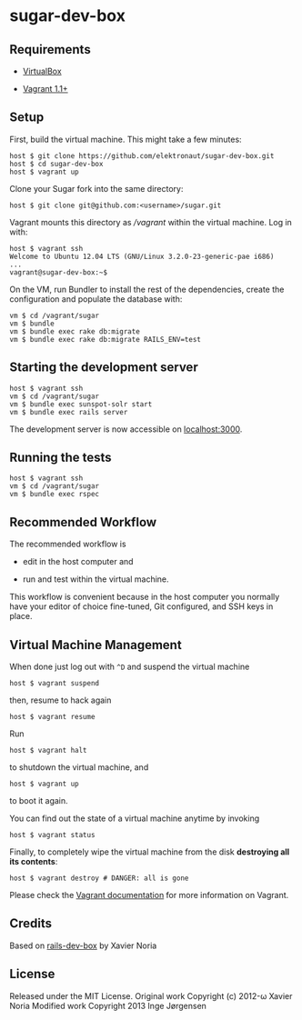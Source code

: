 # sugar-dev-box

## Requirements

* [VirtualBox](https://www.virtualbox.org)

* [Vagrant 1.1+](http://vagrantup.com)

## Setup

First, build the virtual machine. This might take a few minutes:

    host $ git clone https://github.com/elektronaut/sugar-dev-box.git
    host $ cd sugar-dev-box
    host $ vagrant up

Clone your Sugar fork into the same directory:

    host $ git clone git@github.com:<username>/sugar.git

Vagrant mounts this directory as _/vagrant_ within the virtual machine. Log in with:

    host $ vagrant ssh
    Welcome to Ubuntu 12.04 LTS (GNU/Linux 3.2.0-23-generic-pae i686)
    ...
    vagrant@sugar-dev-box:~$

On the VM, run Bundler to install the rest of the dependencies, create the configuration
and populate the database with:

    vm $ cd /vagrant/sugar
    vm $ bundle
    vm $ bundle exec rake db:migrate
    vm $ bundle exec rake db:migrate RAILS_ENV=test

## Starting the development server

    host $ vagrant ssh
    vm $ cd /vagrant/sugar
    vm $ bundle exec sunspot-solr start
    vm $ bundle exec rails server

The development server is now accessible on [localhost:3000](http://localhost:3000/).

## Running the tests

    host $ vagrant ssh
    vm $ cd /vagrant/sugar
    vm $ bundle exec rspec

## Recommended Workflow

The recommended workflow is

* edit in the host computer and

* run and test within the virtual machine.

This workflow is convenient because in the host computer you normally have your editor of choice fine-tuned, Git configured, and SSH keys in place.

## Virtual Machine Management

When done just log out with `^D` and suspend the virtual machine

    host $ vagrant suspend

then, resume to hack again

    host $ vagrant resume

Run

    host $ vagrant halt

to shutdown the virtual machine, and

    host $ vagrant up

to boot it again.

You can find out the state of a virtual machine anytime by invoking

    host $ vagrant status

Finally, to completely wipe the virtual machine from the disk **destroying all its contents**:

    host $ vagrant destroy # DANGER: all is gone

Please check the [Vagrant documentation](http://docs.vagrantup.com/v2/) for more information on Vagrant.

## Credits

Based on [rails-dev-box](https://github.com/rails/rails-dev-box) by Xavier Noria

## License

Released under the MIT License.
Original work Copyright (c) 2012-ω Xavier Noria
Modified work Copyright 2013 Inge Jørgensen
